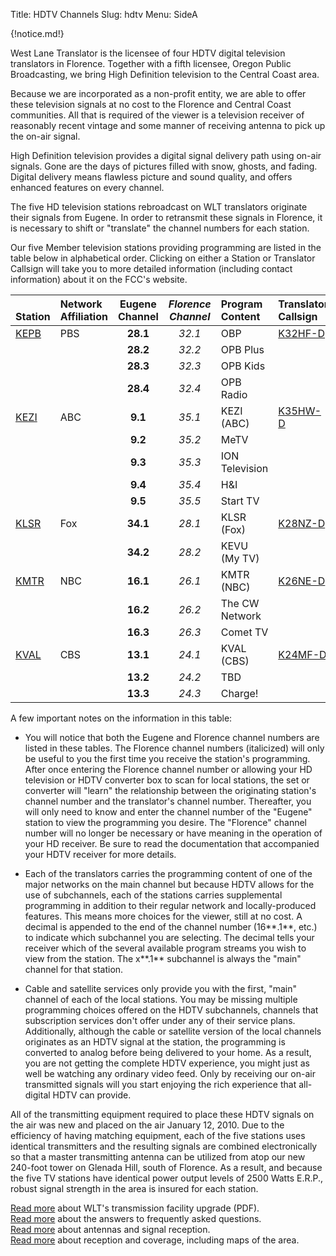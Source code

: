 Title: HDTV Channels
Slug: hdtv
Menu: SideA

{!notice.md!}

West Lane Translator is the licensee of four HDTV digital television
translators in Florence. Together with a fifth licensee, Oregon Public
Broadcasting, we bring High Definition television to the Central Coast
area.

Because we are incorporated as a non-profit entity, we are able to offer
these television signals at no cost to the Florence and Central Coast
communities. All that is required of the viewer is a television receiver
of reasonably recent vintage and some manner of receiving antenna to
pick up the on-air signal.

High Definition television
provides a digital signal delivery path using on-air signals. Gone are
the days of pictures filled with snow, ghosts, and fading. Digital
delivery means flawless picture and sound quality, and offers enhanced
features on every channel.

The five HD television stations rebroadcast on WLT translators
originate their signals from Eugene. In order to retransmit these
signals in Florence, it is necessary to shift or "translate" the
channel numbers for each station.

Our five Member television stations providing programming are listed
in the table below in alphabetical order.  Clicking on either a
Station or Translator Callsign will take you to more detailed
information (including contact information) about it on the FCC's
website.

| <br>Station                                            | Network<br>Affiliation | **Eugene<br>Channel** | *Florence<br>Channel* | Program<br>Content | Translator<br>Callsign                                                                                       |
| :---                                                   | :---                   | :--:                  | :--:                  | :---               | :---                                                                                                         |
| [KEPB](https://publicfiles.fcc.gov/tv-profile/KEPB-TV) | PBS                    | **28.1**              | *32.1*                | OBP                | [K32HF-D](https://enterpriseefiling.fcc.gov/dataentry/public/tv/publicFacilityDetails.html?facilityId=50580) |
|                                                        |                        | **28.2**              | *32.2*                | OPB Plus           |                                                                                                              |
|                                                        |                        | **28.3**              | *32.3*                | OPB Kids           |                                                                                                              |
|                                                        |                        | **28.4**              | *32.4*                | OPB Radio          |                                                                                                              |
| [KEZI](https://publicfiles.fcc.gov/tv-profile/KEZI)    | ABC                    | **9.1**               | *35.1*                | KEZI (ABC)         | [K35HW-D](https://enterpriseefiling.fcc.gov/dataentry/public/tv/publicFacilityDetails.html?facilityId=71618) |
|                                                        |                        | **9.2**               | *35.2*                | MeTV               |                                                                                                              |
|                                                        |                        | **9.3**               | *35.3*                | ION Television     |                                                                                                              |
|                                                        |                        | **9.4**               | *35.4*                | H&I                |                                                                                                              |
|                                                        |                        | **9.5**               | *35.5*                | Start TV           |                                                                                                              |
| [KLSR](https://publicfiles.fcc.gov/tv-profile/KLSR-TV) | Fox                    | **34.1**              | *28.1*                | KLSR (Fox)         | [K28NZ-D](https://enterpriseefiling.fcc.gov/dataentry/public/tv/publicFacilityDetails.html?facilityId=71617) |
|                                                        |                        | **34.2**              | *28.2*                | KEVU (My TV)       |                                                                                                              |
| [KMTR](https://publicfiles.fcc.gov/tv-profile/KMTR)    | NBC                    | **16.1**              | *26.1*                | KMTR (NBC)         | [K26NE-D](https://enterpriseefiling.fcc.gov/dataentry/public/tv/publicFacilityDetails.html?facilityId=71616) |
|                                                        |                        | **16.2**              | *26.2*                | The CW Network     |                                                                                                              |
|                                                        |                        | **16.3**              | *26.3*                | Comet TV           |                                                                                                              |
| [KVAL](https://publicfiles.fcc.gov/tv-profile/KVAL-TV) | CBS                    | **13.1**              | *24.1*                | KVAL (CBS)         | [K24MF-D](https://enterpriseefiling.fcc.gov/dataentry/public/tv/publicFacilityDetails.html?facilityId=71619) |
|                                                        |                        | **13.2**              | *24.2*                | TBD                |                                                                                                              |
|                                                        |                        | **13.3**              | *24.3*                | Charge!            |                                                                                                              |

A few important notes on the information in this table:

* You will notice that both the Eugene and Florence channel numbers
 are listed in these tables. The Florence channel numbers (italicized)
 will only be useful to
 you the first time you receive the station's programming. After
 once entering the Florence channel number or allowing your HD
 television or HDTV converter box to scan for local stations, the
 set or converter will "learn" the relationship between the
 originating station's channel number and the translator's channel
 number. Thereafter, you will only need to know and enter the
 channel number of the "Eugene" station to view the programming you
 desire. The "Florence" channel number will no longer be necessary
 or have meaning in the operation of your HD receiver. Be sure to
 read the documentation that accompanied your HDTV receiver for more
 details.

* Each of the translators carries the programming content of one of
  the major networks on the main channel but because HDTV allows for
  the use of subchannels, each of the stations carries supplemental
  programming in addition to their regular network and
  locally-produced features. This means more choices for the viewer,
  still at no cost.  A decimal is appended to the end of the channel
  number (16**.1**, etc.) to indicate which subchannel you are
  selecting. The decimal tells your receiver which of the several
  available program streams you wish to view from the station. The
  x**.1** subchannel is always the "main" channel for that station.

* Cable and satellite services only provide you with the first, "main"
  channel of each of the local stations. You may be missing multiple
  programming choices offered on the HDTV subchannels, channels that
  subscription services don't offer under any of their service plans.
  Additionally, although the cable or satellite version of the local
  channels originates as an HDTV signal at the station, the
  programming is converted to analog before being delivered to your
  home. As a result, you are not getting the complete HDTV experience,
  you might just as well be watching any ordinary video feed. Only by
  receiving our on-air transmitted signals will you start enjoying the
  rich experience that all-digital HDTV can provide.

All of the transmitting equipment required to place these HDTV signals
on the air was new and placed on the air January 12, 2010. Due to
the efficiency of having matching equipment, each of the five stations
uses identical transmitters and the resulting signals are combined
electronically so that a master transmitting antenna can be utilized
from atop our new 240-foot tower on Glenada Hill, south of Florence. As
a result, and because the five TV stations have identical power output
levels of 2500 Watts E.R.P., robust signal strength in the area is
insured for each station.

[Read more]({static}/pdfs/Siuslaw_News_01-16-2010.pdf) about WLT's
transmission facility upgrade (PDF).  
[Read more]({filename}FAQ.md) about the answers to frequently asked
questions.  
[Read more]({filename}HDTV/Antennas.md) about antennas and signal
reception.  
[Read more]({filename}HDTV/Coverage.md) about reception and coverage,
including maps of the area.  
